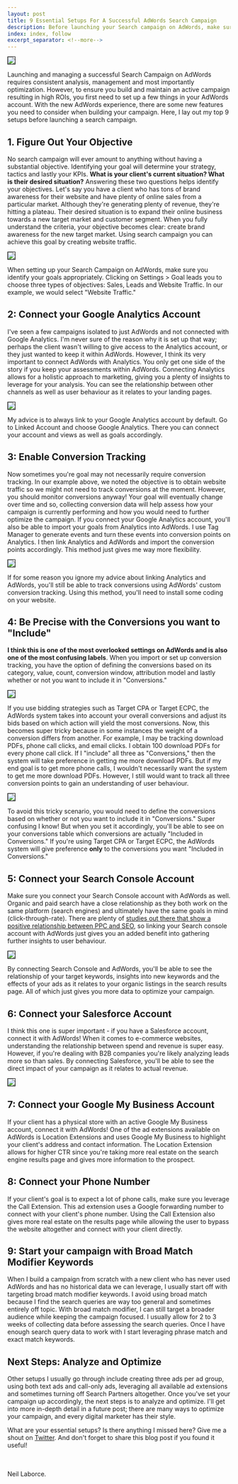 ```yaml
---
layout: post
title: 9 Essential Setups For A Successful AdWords Search Campaign
description: Before launching your Search campaign on AdWords, make sure you remember to setup your AdWords account appropriately.
index: index, follow
excerpt_separator: <!--more-->
---
```


  <img src="{{ site.baseurl }}/images/essential-adwords-setup.png" style="border:1px solid black">
  
  Launching and managing a successful Search Campaign on AdWords requires consistent analysis, management and most importantly optimization. However, to ensure you build and maintain an active campaign resulting in high ROIs, you first need to set up a few things in your AdWords account. With the new AdWords experience, there are some new features you need to consider when building your campaign. Here, I lay out my top 9 setups before launching a search campaign. 
  <!--more-->

  <h2>1. Figure Out Your Objective</h2>

   No search campaign will ever amount to anything without having a substantial objective. Identifying your goal will determine your strategy, tactics and lastly your KPIs. <strong>What is your client's current situation? What is their desired situation?</strong> Answering these two questions helps identify your objectives. Let's say you have a client who has tons of brand awareness for their website and have plenty of online sales from a particular market. Although they're generating plenty of revenue, they're hitting a plateau. Their desired situation is to expand their online business towards a new target market and customer segment. When you fully understand the criteria, your objective becomes clear: create brand awareness for the new target market. Using search campaign you can achieve this goal by creating website traffic.  
  
  <img src="{{ site.baseurl }}/images/adwords-search-campaign-goal.png" style="border:1px solid black">
  
  When setting up your Search Campaign on AdWords, make sure you identify your goals appropriately. Clicking on Settings > Goal leads you to choose three types of objectives: Sales, Leads and Website Traffic. In our example, we would select "Website Traffic."

  <h2>2: Connect your Google Analytics Account</h2>

  I've seen a few campaigns isolated to just AdWords and not connected with Google Analytics. I'm never sure of the reason why it is set up that way; perhaps the client wasn't willing to give access to the Analytics account, or they just wanted to keep it within AdWords. However, I think its very important to connect AdWords with Analytics. You only get one side of the story if you keep your assessments within AdWords. Connecting Analytics allows for a holistic approach to marketing, giving you a plenty of insights to leverage for your analysis. You can see the relationship between other channels as well as user behaviour as it relates to your landing pages. 
  
  <img src="{{ site.baseurl }}/images/connect-adwords-with-analytics.png" style="border:1px solid black">
  
  My advice is to always link to your Google Analytics account by default. Go to Linked Account and choose Google Analytics. There you can connect your account and views as well as goals accordingly.

  <h2>3: Enable Conversion Tracking</h2>
  
   Now sometimes you're goal may not necessarily require conversion tracking. In our example above, we noted the objective is to obtain website traffic so we might not need to track conversions at the moment. However, you should monitor conversions anyway! Your goal will eventually change over time and so, collecting conversion data will help assess how your campaign is currently performing and how you would need to further optimize the campaign. If you connect your Google Analytics account, you'll also be able to import your goals from Analytics into AdWords. I use Tag Manager to generate events and turn these events into conversion points on Analytics. I then link Analytics and AdWords and import the conversion points accordingly. This method just gives me way more flexibility.
  
  <img src="{{ site.baseurl }}/images/adwords-conversion-tracking.png" style="border:1px solid black">
  
  If for some reason you ignore my advice about linking Analytics and AdWords, you'll still be able to track conversions using AdWords' custom conversion tracking. Using this method, you'll need to install some coding on your website.
  
  <h2>4: Be Precise with the Conversions you want to "Include"</h2>
  
  <strong>I think this is one of the most overlooked settings on AdWords and is also one of the most confusing labels</strong>. When you import or set up conversion tracking, you have the option of defining the conversions based on its category, value, count, conversion window, attribution model and lastly whether or not you want to include it in "Conversions."
   
   <img src="{{ site.baseurl }}/images/include-in-conversions.png" style="border:1px solid black">
   
   If you use bidding strategies such as Target CPA or Target ECPC, the AdWords system takes into account your overall conversions and adjust its bids based on which action will yield the most conversions. Now, this becomes super tricky because in some instances the weight of a conversion differs from another. For example, I may be tracking download PDFs, phone call clicks, and email clicks. I obtain 100 download PDFs for every phone call click. If I "include" all three as "Conversions," then the system will take preference in getting me more download PDFs. But if my end goal is to get more phone calls, I wouldn't necessarily want the system to get me more download PDFs. However, I still would want to track all three conversion points to gain an understanding of user behaviour.
   
   <img src="{{ site.baseurl }}/images/conversions-include-in-conversions.png" style="border:1px solid black">
   
   To avoid this tricky scenario, you would need to define the conversions based on whether or not you want to include it in "Conversions." Super confusing I know! But when you set it accordingly, you'll be able to see on your conversions table which conversions are actually "Included in Conversions." If you're using Target CPA or Target ECPC, the AdWords system will give preference <strong>only</strong> to the conversions you want "Included in Conversions."
  
  <h2>5: Connect your Search Console Account</h2>
  
   Make sure you connect your Search Console account with AdWords as well. Organic and paid search have a close relationship as they both work on the same platform (search engines) and ultimately have the same goals in mind (click-through-rate). There are plenty of <a href="https://www.wordstream.com/ppc-seo" target="_blank">studies out there that show a positive relationship between PPC and SEO</a>, so linking your Search console account with AdWords just gives you an added benefit into gathering further insights to user behaviour.
  
  <img src="{{ site.baseurl }}/images/adwords-search-console.png" style="border:1px solid black">
  
  By connecting Search Console and AdWords, you'll be able to see the relationship of your target keywords, insights into new keywords and the effects of your ads as it relates to your organic listings in the search results page. All of which just gives you more data to optimize your campaign.
  
   <h2>6: Connect your Salesforce Account</h2>
  
   I think this one is super important - if you have a Salesforce account, connect it with AdWords! When it comes to e-commerce websites, understanding the relationship between spend and revenue is super easy. However, if you're dealing with B2B companies you're likely analyzing leads more so than sales. By connecting Salesforce, you'll be able to see the direct impact of your campaign as it relates to actual revenue.
  
  <img src="{{ site.baseurl }}/images/adwords-salesforce.png" style="border:1px solid black">
  
  <h2>7: Connect your Google My Business Account</h2>
  
   If your client has a physical store with an active Google My Business account, connect it with AdWords! One of the ad extensions available on AdWords is Location Extensions and uses Google My Business to highlight your client's address and contact information. The Location Extension allows for higher CTR since you're taking more real estate on the search engine results page and gives more information to the prospect.
   
   <h2>8: Connect your Phone Number</h2>
  
   If your client's goal is to expect a lot of phone calls, make sure you leverage the Call Extension. This ad extension uses a Google forwarding number to connect with your client's phone number. Using the Call Extension also gives more real estate on the results page while allowing the user to bypass the website altogether and connect with your client directly.
   
   <h2>9: Start your campaign with Broad Match Modifier Keywords</h2>
  
   When I build a campaign from scratch with a new client who has never used AdWords and has no historical data we can leverage, I usually start off with targeting broad match modifier keywords. I avoid using broad match because I find the search queries are way too general and sometimes entirely off topic. With broad match modifier, I can still target a broader audience while keeping the campaign focused. I usually allow for 2 to 3 weeks of collecting data before assessing the search queries. Once I have enough search query data to work with I start leveraging phrase match and exact match keywords.
   
   <h2>Next Steps: Analyze and Optimize</h2>
   
   Other setups I usually go through include creating three ads per ad group, using both text ads and call-only ads, leveraging all available ad extensions and sometimes turning off Search Partners altogether.  Once you've set your campaign up accordingly, the next steps is to analyze and optimize. I'll get into more in-depth detail in a future post; there are many ways to optimize your campaign, and every digital marketer has their style.
   
  What are your essential setups? Is there anything I missed here? Give me a shout on <a href="https://twitter.com/NeilLaborce" target="_blank">Twitter</a>. And don't forget to share this blog post if you found it useful!

  <br/>
  <br/>Neil Laborce.
  <br>
  <br>
